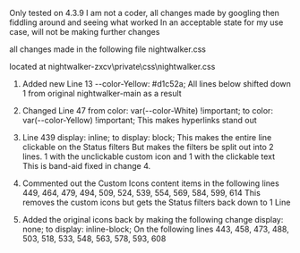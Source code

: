 Only tested on 4.3.9
I am not a coder, all changes made by googling then fiddling around and seeing what worked
In an acceptable state for my use case, will not be making further changes

all changes made in the following file
nightwalker.css

located at nightwalker-zxcv\private\css\nightwalker.css

1.	Added new Line 13 --color-Yellow: #d1c52a;
		All lines below shifted down 1 from original nightwalker-main as a result

2. 	Changed Line 47 from
		color: var(--color-White) !important;
	to
		color: var(--color-Yellow) !important;
	This makes hyperlinks stand out

3. Line 439
		display: inline;
	to
		display: block;
	This makes the entire line clickable on the Status filters
	But makes the filters be split out into 2 lines. 1 with the unclickable custom icon and 1 with the clickable text
	This is band-aid fixed in change 4.

4. Commented out the Custom Icons content items in the following lines
		449, 464, 479, 494, 509, 524, 539, 554, 569, 584, 599, 614
	This removes the custom icons but gets the Status filters back down to 1 Line
	
5. Added the original icons back by making the following change
		display: none;
	to
		display: inline-block;
	On the following lines
		443, 458, 473, 488, 503, 518, 533, 548, 563, 578, 593, 608
		

